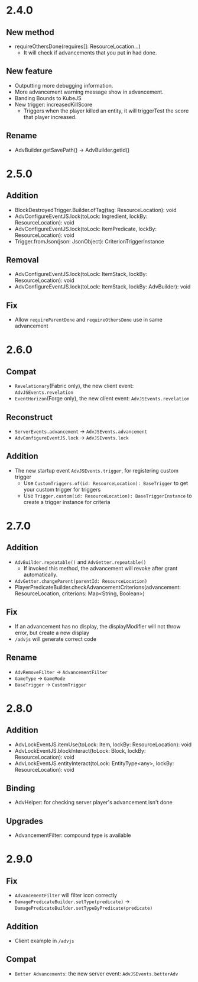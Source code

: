 # 2.4.0
## New method
- requireOthersDone(requires[]: ResourceLocation...)
  - It will check if advancements that you put in had done.

## New feature
- Outputting more debugging information.
- More advancement warning message show in advancement.
- Banding Bounds to KubeJS
- New trigger: increasedKillScore
  - Triggers when the player killed an entity, it will triggerTest the score that player increased.

## Rename
- AdvBuilder.getSavePath() -> AdvBuilder.getId()

# 2.5.0
## Addition
- BlockDestroyedTrigger.Builder.ofTag(tag: ResourceLocation): void
- AdvConfigureEventJS.lock(toLock: Ingredient, lockBy: ResourceLocation): void
- AdvConfigureEventJS.lock(toLock: ItemPredicate, lockBy: ResourceLocation): void
- Trigger.fromJson(json: JsonObject): CriterionTriggerInstance

## Removal
- AdvConfigureEventJS.lock(toLock: ItemStack, lockBy: ResourceLocation): void
- AdvConfigureEventJS.lock(toLock: ItemStack, lockBy: AdvBuilder): void

## Fix
- Allow ```requireParentDone``` and ```requireOthersDone``` use in same advancement

# 2.6.0
## Compat
- ```Revelationary```(Fabric only), the new client event: ```AdvJSEvents.revelation```
- ```EventHorizon```(Forge only), the new client event: ```AdvJSEvents.revelation```

## Reconstruct
- ```ServerEvents.advancement``` -> ```AdvJSEvents.advancement```
- ```AdvConfigureEventJS.lock``` -> ```AdvJSEvents.lock```

## Addition
- The new startup event ```AdvJSEvents.trigger```, for registering custom trigger
  - Use ```CustomTriggers.of(id: ResourceLocation): BaseTrigger``` to get your custom trigger for triggers
  - Use ```Trigger.custom(id: ResourceLocation): BaseTriggerInstance``` to create a trigger instance for criteria

# 2.7.0
## Addition
- ```AdvBuilder.repeatable()``` and ```AdvGetter.repeatable()```
  - If invoked this method, the advancement will revoke after grant automatically.
- ```AdvGetter.changeParent(parentId: ResourceLocation)```
- PlayerPredicateBuilder.checkAdvancementCriterions(advancement: ResourceLocation, criterions: Map<String, Boolean>)

## Fix
- If an advancement has no display, the displayModifier will not throw error, but create a new display
- ```/advjs``` will generate correct code

## Rename
- ```AdvRemoveFilter``` -> ```AdvancementFilter```
- ```GameType``` -> ```GameMode```
- ```BaseTrigger``` -> ```CustomTrigger```

# 2.8.0
## Addition
- AdvLockEventJS.itemUse(toLock: Item, lockBy: ResourceLocation): void
- AdvLockEventJS.blockInteract(toLock: Block, lockBy: ResourceLocation): void
- AdvLockEventJS.entityInteract(toLock: EntityType\<any\>, lockBy: ResourceLocation): void

## Binding
- AdvHelper: for checking server player's advancement isn't done

## Upgrades
- AdvancementFilter: compound type is available

# 2.9.0
## Fix
- ```AdvancementFilter``` will filter icon correctly
- ```DamagePredicateBuilder.setType(predicate)``` -> ```DamagePredicateBuilder.setTypeByPredicate(predicate)```

## Addition
- Client example in ```/advjs```

## Compat
- ```Better Advancements```: the new server event: ```AdvJSEvents.betterAdv```
